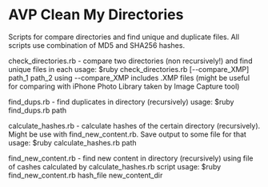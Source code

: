 AVP Clean My Directories
===================

Scripts for compare directories and find unique and duplicate files. All scripts use combination of MD5 and SHA256 hashes.

check_directories.rb - compare two directories (non recursively!) and find unique files in each
usage:
$ruby check_directories.rb [--compare_XMP] path_1 path_2
	using --compare_XMP includes .XMP files (might be useful for comparing with iPhone Photo Library taken by Image Capture tool)

find_dups.rb - find duplicates in directory (recursively)
usage:
$ruby find_dups.rb path

calculate_hashes.rb - calculate hashes of the certain directory (recursively). Might be use with find_new_content.rb. Save output to some file for that
usage:
$ruby calculate_hashes.rb path

find_new_content.rb - find new content in directory (recursively) using file of cashes calculated by calculate_hashes.rb script
usage: 
$ruby find_new_content.rb hash_file new_content_dir
